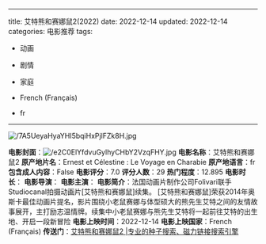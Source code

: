 
---
title: 艾特熊和赛娜鼠2(2022)
date: 2022-12-14
updated: 2022-12-14
categories: 电影推荐
tags:

- 动画
- 剧情
- 家庭

- French (Français)
- fr
---

<img src="https://image.tmdb.org/t/p/original/7A5UeyaHyaYHI5bqiHxPjlFZk8H.jpg" alt="/7A5UeyaHyaYHI5bqiHxPjlFZk8H.jpg" title="/7A5UeyaHyaYHI5bqiHxPjlFZk8H.jpg">

**电影封面**：<img src="https://image.tmdb.org/t/p/w200/e2C0ElYfdvuGylhyCHbY2VzqFHY.jpg" alt="/e2C0ElYfdvuGylhyCHbY2VzqFHY.jpg" title="/e2C0ElYfdvuGylhyCHbY2VzqFHY.jpg">
**电影名称**：艾特熊和赛娜鼠2
**原产地片名**：Ernest et Célestine : Le Voyage en Charabie
**原产地语言**：fr
**包含成人内容**：False
**电影评分**：7.0
**评分人数**：29
**热门程度**：12.895
**电影时长**：
**电影导演**：
**电影主演**：
**电影简介**：法国动画片制作公司Folivari联手Studiocanal拍摄动画片[艾特熊和赛娜鼠]续集。 [艾特熊和赛娜鼠]荣获2014年奥斯卡最佳动画片提名，影片围绕小老鼠赛娜与体型硕大的熊先生艾特之间的友情故事展开，主打励志温情牌。续集中小老鼠赛娜与熊先生艾特将一起前往艾特的出生地、开启一段新冒险
**电影上映时间**：2022-12-14
**电影上映国家**：French (Français)
**传送门**：[艾特熊和赛娜鼠2 |专业的种子搜索、磁力链接搜索引擎](https://movie.amd794.com:2083/?search=Ernest%20et%20C%C3%A9lestine%20%3A%20Le%20Voyage%20en%20Charabie&ordering=&mode=match_phrase&page_size=10&page=1)

